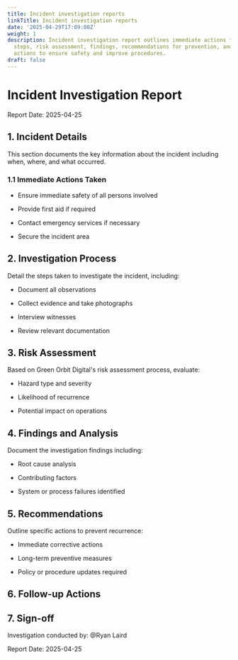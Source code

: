 ```yaml
---
title: Incident investigation reports
linkTitle: Incident investigation reports
date: '2025-04-29T17:09:00Z'
weight: 1
description: Incident investigation report outlines immediate actions taken, investigation
  steps, risk assessment, findings, recommendations for prevention, and follow-up
  actions to ensure safety and improve procedures.
draft: false
---
```



# Incident Investigation Report

Report Date: 2025-04-25

## 1. Incident Details

This section documents the key information about the incident including when, where, and what occurred.

### 1.1 Immediate Actions Taken

- Ensure immediate safety of all persons involved

- Provide first aid if required

- Contact emergency services if necessary

- Secure the incident area

## 2. Investigation Process

Detail the steps taken to investigate the incident, including:

- Document all observations

- Collect evidence and take photographs

- Interview witnesses

- Review relevant documentation

## 3. Risk Assessment

Based on Green Orbit Digital's risk assessment process, evaluate:

- Hazard type and severity

- Likelihood of recurrence

- Potential impact on operations

## 4. Findings and Analysis

Document the investigation findings including:

- Root cause analysis

- Contributing factors

- System or process failures identified

## 5. Recommendations

Outline specific actions to prevent recurrence:

- Immediate corrective actions

- Long-term preventive measures

- Policy or procedure updates required

## 6. Follow-up Actions

<!-- Unsupported block type: to_do -->

<!-- Unsupported block type: to_do -->

<!-- Unsupported block type: to_do -->

<!-- Unsupported block type: to_do -->

## 7. Sign-off

Investigation conducted by: @Ryan Laird

Report Date: 2025-04-25